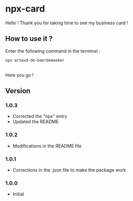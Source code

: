 # npx-card

Hello ! Thank you for taking time to see my business card !

## How to use it ?

Enter the following command in the terminal :
<br>
```
npx arnaud-de-baerdemaeker
```
<br>
Here you go !

## Version

### 1.0.3

* Corrected the "npx" entry
* Updated the README

### 1.0.2

* Modifications in the README file

### 1.0.1

* Corrections in the .json file to make the package work

### 1.0.0

* Initial
